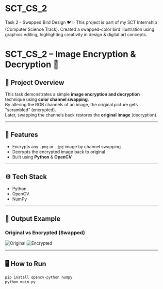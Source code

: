 # SCT_CS_2
Task 2 - Swapped Bird Design 🐦✨   This project is part of my SCT Internship (Computer Science Track).   Created a swapped-color bird illustration using graphics editing, highlighting creativity in design &amp; digital art concepts.  
# SCT_CS_2 – Image Encryption & Decryption 🔐

## 📌 Project Overview
This task demonstrates a simple **image encryption and decryption** technique using **color channel swapping**.  
By altering the RGB channels of an image, the original picture gets "scrambled" (encrypted).  
Later, swapping the channels back restores the **original image** (decryption).

---

## 🚀 Features
- Encrypts any `.png` or `.jpg` image by channel swapping
- Decrypts the encrypted image back to original
- Built using **Python** & **OpenCV**

---

## ⚙️ Tech Stack
- Python
- OpenCV
- NumPy

---

## 📂 Output Example
### Original vs Encrypted (Swapped)
![Original](parrot.png) ![Encrypted](swapped.png)

---

## 🖥️ How to Run
```bash
pip install opencv-python numpy
python main.py
